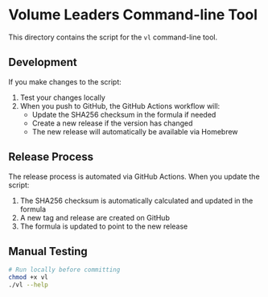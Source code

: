 # Volume Leaders Command-line Tool

This directory contains the script for the `vl` command-line tool.

## Development

If you make changes to the script:

1. Test your changes locally
2. When you push to GitHub, the GitHub Actions workflow will:
   - Update the SHA256 checksum in the formula if needed
   - Create a new release if the version has changed
   - The new release will automatically be available via Homebrew

## Release Process

The release process is automated via GitHub Actions. When you update the script:

1. The SHA256 checksum is automatically calculated and updated in the formula
2. A new tag and release are created on GitHub
3. The formula is updated to point to the new release

## Manual Testing

```bash
# Run locally before committing
chmod +x vl
./vl --help
```
